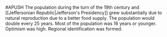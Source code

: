 #APUSH 
The population during the turn of the 19th century and [[Jeffersonian Republic|Jefferson's Presidency]] grew substantially due to natural reproduction due to a better food supply. The population would double every 25 years. Most of the population was 16 years or younger. Optimism was high. Regional identification was formed.